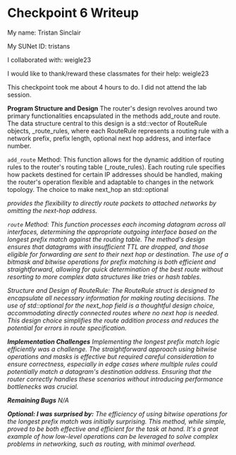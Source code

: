 Checkpoint 6 Writeup
====================

My name: Tristan Sinclair

My SUNet ID: tristans

I collaborated with: weigle23

I would like to thank/reward these classmates for their help: weigle23

This checkpoint took me about 4 hours to do. I did not attend the lab session.

**Program Structure and Design**
The router's design revolves around two primary functionalities encapsulated in the methods add_route and route. The data structure central to this design is a std::vector of RouteRule objects, _route_rules, where each RouteRule represents a routing rule with a network prefix, prefix length, optional next hop address, and interface number.

`add_route` Method: This function allows for the dynamic addition of routing rules to the router's routing table (_route_rules). Each routing rule specifies how packets destined for certain IP addresses should be handled, making the router's operation flexible and adaptable to changes in the network topology. The choice to make next_hop an std::optional<Address> provides the flexibility to directly route packets to attached networks by omitting the next-hop address.

`route` Method: This function processes each incoming datagram across all interfaces, determining the appropriate outgoing interface based on the longest prefix match against the routing table. The method's design ensures that datagrams with insufficient TTL are dropped, and those eligible for forwarding are sent to their next hop or destination. The use of a bitmask and bitwise operations for prefix matching is both efficient and straightforward, allowing for quick determination of the best route without resorting to more complex data structures like tries or hash tables.

Structure and Design of RouteRule: The RouteRule struct is designed to encapsulate all necessary information for making routing decisions. The use of std::optional for the next_hop field is a thoughtful design choice, accommodating directly connected routes where no next hop is needed. This design choice simplifies the route addition process and reduces the potential for errors in route specification.

**Implementation Challenges**
Implementing the longest prefix match logic efficiently was a challenge. The straightforward approach using bitwise operations and masks is effective but required careful consideration to ensure correctness, especially in edge cases where multiple rules could potentially match a datagram's destination address. Ensuring that the router correctly handles these scenarios without introducing performance bottlenecks was crucial.

**Remaining Bugs**
N/A

**Optional: I was surprised by:**
The efficiency of using bitwise operations for the longest prefix match was initially surprising. This method, while simple, proved to be both effective and efficient for the task at hand. It's a great example of how low-level operations can be leveraged to solve complex problems in networking, such as routing, with minimal overhead.
